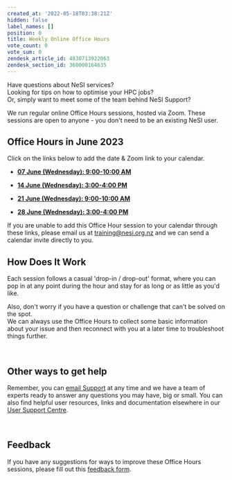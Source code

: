 ```yaml
---
created_at: '2022-05-18T03:38:21Z'
hidden: false
label_names: []
position: 0
title: Weekly Online Office Hours
vote_count: 0
vote_sum: 0
zendesk_article_id: 4830713922063
zendesk_section_id: 360000164635
---
```


Have questions about NeSI services?   
Looking for tips on how to optimise your HPC jobs?  
Or, simply want to meet some of the team behind NeSI Support?

We run regular online Office Hours sessions, hosted via Zoom. These
sessions are open to anyone - you don't need to be an existing NeSI
user.  
  

## **Office Hours in June 2023**

Click on the links below to add the date & Zoom link to your calendar.

-   [**07 June (Wednesday): 9:00-10:00
    AM**](https://calendar.google.com/calendar/event?action=TEMPLATE&tmeid=MjA5OHIzZXFtN3I4Mjh0a2JocmY1djM2M3MgY19oZW42cnIwMmV0MzlrYXQyaG11YW1pZG90c0Bn&tmsrc=c_hen6rr02et39kat2hmuamidots%40group.calendar.google.com)

-   [**14 June (Wednesday): 3:00-4:00
    PM**](https://calendar.google.com/calendar/event?action=TEMPLATE&tmeid=NmQ1aXV1Zml1a2Q0bzdidGdybWNva2RwcTggY19oZW42cnIwMmV0MzlrYXQyaG11YW1pZG90c0Bn&tmsrc=c_hen6rr02et39kat2hmuamidots%40group.calendar.google.com)

-   [**21 June (Wednesday): 9:00-10:00
    AM**](https://calendar.google.com/calendar/event?action=TEMPLATE&tmeid=NWl0dXYyNDRlYTJqMWx1YWszdXBkNzc5YmMgY19oZW42cnIwMmV0MzlrYXQyaG11YW1pZG90c0Bn&tmsrc=c_hen6rr02et39kat2hmuamidots%40group.calendar.google.com)

-   [**28 June (Wednesday): 3:00-4:00
    PM**](https://calendar.google.com/calendar/event?action=TEMPLATE&tmeid=NjRtbmhodGVsMDE5czNoZDlmaW9lMmJoN20gY19oZW42cnIwMmV0MzlrYXQyaG11YW1pZG90c0Bn&tmsrc=c_hen6rr02et39kat2hmuamidots%40group.calendar.google.com)

If you are unable to add this Office Hour session to your calendar
through these links, please email us at
<a href="mailto:training@nesi.org.nz" class="mailto">training@nesi.org.nz</a> and
we can send a calendar invite directly to you.   
  

## **How Does It Work**

Each session follows a casual 'drop-in / drop-out' format, where you can
pop in at any point during the hour and stay for as long or as little as
you'd like. 

Also, don't worry if you have a question or challenge that can't be
solved on the spot.  
We can always use the Office Hours to collect some basic information
about your issue and then reconnect with you at a later time to
troubleshoot things further.

 

## **Other ways to get help**

Remember, you can
<a href="mailto:support@nesi.org.nz" class="mailto">email Support</a> at
any time and we have a team of experts ready to answer any questions you
may have, big or small. You can also find helpful user resources, links
and documentation elsewhere in our [User Support
Centre](https://support.nesi.org.nz/hc/en-gb).

 

## **Feedback**

If you have any suggestions for ways to improve these Office Hours
sessions, please fill out this [feedback
form](https://forms.gle/HELw73FpUQaTYBV6A).

 
